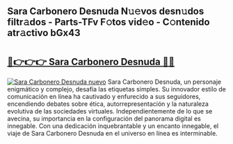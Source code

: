 ## Sara Carbonero Desnuda N𝚞𝚎vos desn𝚞dos filtr𝚊dos - Parts-TFv F𝚘tos vid𝚎o - C𝚘ntenido atr𝚊ctivo bGx43

# <h2><a href="http://mb8d6le.tromn.icu/?c=Sara+Carbonero+Desnuda">🔗👉👉👉 Sara Carbonero Desnuda 🔗🔗</a></h2>

[![Sara Carbonero Desnuda nuevo](https://i.imgur.com/pEAQMta.gif)](http://mb8d6le.tromn.icu/?c=Sara+Carbonero+Desnuda)
Sara Carbonero Desnuda, un personaje enigmático y complejo, desafía las etiquetas simples. Su innovador estilo de comunicación en línea ha cautivado y enfurecido a sus seguidores, encendiendo debates sobre ética, autorrepresentación y la naturaleza evolutiva de las sociedades virtuales. Independientemente de lo que se avecina, su importancia en la configuración del panorama digital es innegable. Con una dedicación inquebrantable y un encanto innegable, el viaje de Sara Carbonero Desnuda en el universo en línea es interminable.
